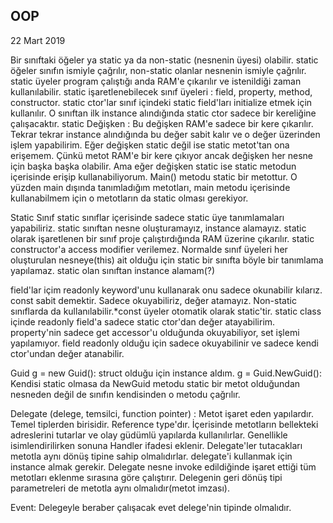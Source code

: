 ## OOP

22 Mart 2019

Bir sınıftaki öğeler ya static ya da non-static (nesnenin üyesi) olabilir. static öğeler sınıfın ismiyle çağrılır, non-static olanlar nesnenin ismiyle çağrılır. static üyeler program çalıştığı anda RAM'e çıkarılır ve istenildiği zaman kullanılabilir. static işaretlenebilecek sınıf üyeleri : field, property, method, constructor. static ctor'lar sınıf içindeki static field'ları initialize etmek için kullanılır. O sınıftan ilk instance alındığında static ctor sadece bir kereliğine çalışacaktır.
static Değişken : Bu değişken RAM'e sadece bir kere çıkarılır. Tekrar tekrar instance alındığında bu değer sabit kalır ve o değer üzerinden işlem yapabilirim. Eğer değişken static değil ise static metot'tan ona erişemem. Çünkü metot RAM'e bir kere çıkıyor ancak değişken her nesne için başka başka olabilir. Ama eğer değişken static ise static metodun içerisinde erişip kullanabiliyorum.
Main() metodu static bir metottur. O yüzden main dışında tanımladığım metotları, main metodu içerisinde kullanabilmem için o metotların da static olması gerekiyor.

Static Sınıf
static sınıflar içerisinde sadece static üye tanımlamaları yapabiliriz. static sınıftan nesne oluşturamayız, instance alamayız. static olarak işaretlenen bir sınıf proje çalıştırdığında RAM üzerine çıkarılır. static constructor'a access modifier verilemez. Normalde sınıf üyeleri her oluşturulan nesneye(this) ait olduğu için static bir sınıfta böyle bir tanımlama yapılamaz.
static olan sınıftan instance alamam(?)

field'lar içim readonly keyword'unu kullanarak onu sadece okunabilir kılarız.
const sabit demektir. Sadece okuyabiliriz, değer atamayız. Non-static sınıflarda da kullanılabilir.\*const üyeler otomatik olarak static'tir.
static class içinde readonly field'a sadece static ctor'dan değer atayabilirim.
property'nin sadece get accessor'u olduğunda okuyabiliyor, set işlemi yapılamıyor.
field readonly olduğu için sadece okuyabilinir ve sadece kendi ctor'undan değer atanabilir.

Guid g = new Guid(): struct olduğu için instance aldım.
g = Guid.NewGuid(): Kendisi static olmasa da NewGuid metodu static bir metot olduğundan nesneden değil de sınıfın kendisinden o metodu çağrılır.

Delegate (delege, temsilci, function pointer) : Metot işaret eden yapılardır. Temel tiplerden birisidir. Reference type'dır. İçerisinde metotların bellekteki adreslerini tutarlar ve olay güdümlü yapılarda kullanılırlar. Genellikle isimlendirilirken sonuna Handler ifadesi eklenir. Delegate'ler tutacakları metotla aynı dönüş tipine sahip olmalıdırlar. delegate'i kullanmak için instance almak gerekir.
Delegate nesne invoke edildiğinde işaret ettiği tüm metotları eklenme sırasına göre çalıştırır. Delegenin geri dönüş tipi parametreleri de metotla aynı olmalıdır(metot imzası).

Event: Delegeyle beraber çalışacak evet delege'nin tipinde olmalıdır.
